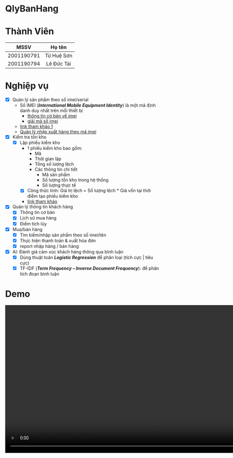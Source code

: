 # QlyBanHang

# Thành Viên
| MSSV          | Họ tên        |
| :---:         | :---:         |
| 2001190791    | Từ Huệ Sơn    |
| 2001190794    | Lê Đức Tài    |

# Nghiệp vụ
- [x] Quản lý sản phẩm theo số imei/serial
    - Số IMEI (***International Mobile Equipment Identity***) là một mã định danh duy nhất trên mỗi thiết bị
        - [thông tin cơ bản về imei](https://en.wikipedia.org/wiki/International_Mobile_Equipment_Identity)
        - [giải mã số imei](https://en.tab-tv.com/?p=18840)
    - [link tham khảo 1](https://www.kiotviet.vn/huong-dan-su-dung-kiotviet/huong-dan-hang-hoa/hang-hoa-serial-imei/)
    - [Quản lý nhập xuất hàng theo mã imei](https://eshop.misa.vn/help/vi/kb/quan_ly_hang_hoa_theo_serialimei)
- [x] Kiểm tra tồn kho
    - [x] Lập phiếu kiểm kho
        - 1 phiếu kiểm kho bao gồm:
            - Mã
            - Thời gian lập
            - Tổng số lượng lệch
            - Các thông tin chi tiết 
                - Mã sản phẩm
                - Số lượng tồn kho trong hệ thống
                - Số lượng thực tế
        - [x] Công thức tính: Giá trị lệch = Số lượng lệch * Giá vốn tại thời điểm tạo phiếu kiểm kho
        - [link tham khảo](https://www.kiotviet.vn/huong-dan-su-dung-kiotviet/huong-dan-kiem-kho/tao-phieu-kiem-kho/)
- [x] Quản lý thông tin khách hàng
    - [x] Thông tin cơ bản
    - [x] Lịch sử mua hàng
    - [x] Điểm tích lũy
- [x] Mua/bán hàng
    - [x] Tìm kiếm/nhập sản phẩm theo số imei/tên
    - [x] Thực hiện thanh toán & xuất hóa đơn
    - [x] report nhập hàng / bán hàng
- [x] AI: Đánh giá cảm xúc khách hàng thông qua bình luận
    - [x] Dùng thuật toán ***Logistic Regression*** để phân loại (tích cực | tiêu cực)
    - [x] TF-IDF (***Term Frequency – Inverse Document Frequency***): để phân tích đoạn bình luận

# Demo
<video controls="" autoplay="" name="media" width="950">
<source src="https://firebasestorage.googleapis.com/v0/b/chat-ab728.appspot.com/o/demo.mp4?alt=media&amp;token=d99f4925-b13c-4106-be49-476472f5f6ce" type="video/mp4">
</video>
